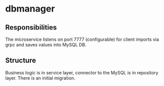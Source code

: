 # dbmanager

## Responsibilities

The microservice listens on port 7777 (configurable) for client imports via grpc and saves values into MySQL DB.

## Structure

Business logic is in service layer, connector to the MySQL is in repository layer. There is an initial migration. 